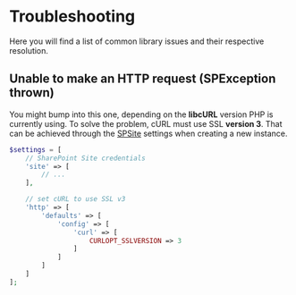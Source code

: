 # Troubleshooting
Here you will find a list of common library issues and their respective resolution.

## Unable to make an HTTP request (SPException thrown)
You might bump into this one, depending on the **libcURL** version PHP is currently using.
To solve the problem, cURL must use SSL **version 3**.
That can be achieved through the [SPSite](docs/SPSite.md) settings when creating a new instance.

```php
$settings = [
	// SharePoint Site credentials
	'site' => [
		// ...
	],

	// set cURL to use SSL v3
	'http' => [
		'defaults' => [
			'config' => [
				'curl' => [
					CURLOPT_SSLVERSION => 3
				]
			]
		]
	]
];
```

